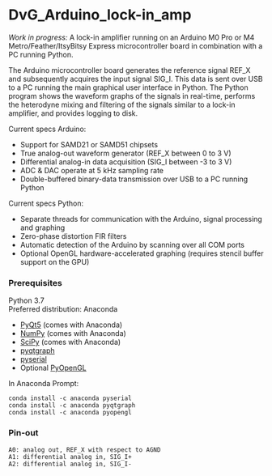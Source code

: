 # DvG_Arduino_lock-in_amp
_Work in progress:_ A lock-in amplifier running on an Arduino M0 Pro or M4 Metro/Feather/ItsyBitsy Express microcontroller board in combination with a PC running Python.

The Arduino microcontroller board generates the reference signal REF_X and subsequently acquires the input signal SIG_I. This data is sent over USB to a PC running the main graphical user interface in Python. The Python program shows the waveform graphs of the signals in real-time, performs the heterodyne mixing and filtering of the signals similar to a lock-in amplifier, and provides logging to disk.

Current specs Arduino:
- Support for SAMD21 or SAMD51 chipsets
- True analog-out waveform generator (REF_X between 0 to 3 V)
- Differential analog-in data acquisition (SIG_I between -3 to 3 V)
- ADC & DAC operate at 5 kHz sampling rate
- Double-buffered binary-data transmission over USB to a PC running Python

Current specs Python:
- Separate threads for communication with the Arduino, signal processing and graphing
- Zero-phase distortion FIR filters
- Automatic detection of the Arduino by scanning over all COM ports
- Optional OpenGL hardware-accelerated graphing (requires stencil buffer support on the GPU)

### Prerequisites
Python 3.7\
Preferred distribution: Anaconda
- [PyQt5](https://www.riverbankcomputing.com/software/pyqt/intro) (comes with Anaconda)
- [NumPy](http://www.numpy.org/) (comes with Anaconda)
- [SciPy](http://www.scipy.org/) (comes with Anaconda)
- [pyqtgraph](http://www.pyqtgraph.org/documentation/)
- [pyserial](https://pythonhosted.org/pyserial/)
- Optional [PyOpenGL](http://pyopengl.sourceforge.net/)

In Anaconda Prompt:
```
conda install -c anaconda pyserial
conda install -c anaconda pyqtgraph
conda install -c anaconda pyopengl
```

### Pin-out
```
A0: analog out, REF_X with respect to AGND
A1: differential analog in, SIG_I+
A2: differential analog in, SIG_I-
```
